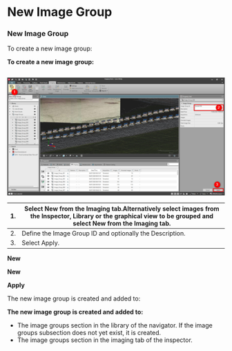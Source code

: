 # New Image Group

### New Image Group

To create a new image group:

**To create a new image group:**

|  |  |
| --- | --- |

![Image](graphics/00803711.jpg)

| 1. | Select New from the Imaging tab.Alternatively select images from the Inspector, Library or the graphical view to be grouped and select New from the Imaging tab. |
| --- | --- |
| 2. | Define the Image Group ID and optionally the Description. |
| 3. | Select Apply. |

**New**

**New**

**Apply**

The new image group is created and added to:

**The new image group is created and added to:**

- The image groups section in the library of the navigator. If the image groups subsection does not yet exist, it is created.
- The image groups section in the imaging tab of the inspector.

